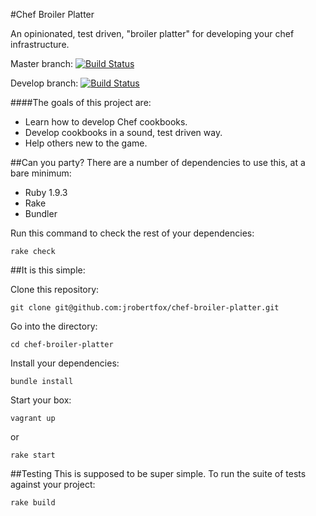 #Chef Broiler Platter

An opinionated, test driven, "broiler platter" for developing your chef infrastructure.

Master branch: [![Build Status](https://travis-ci.org/jrobertfox/chef-broiler-platter.png?branch=master)](https://travis-ci.org/jrobertfox/chef-broiler-platter)

Develop branch: [![Build Status](https://travis-ci.org/jrobertfox/chef-broiler-platter.png?branch=develop)](https://travis-ci.org/jrobertfox/chef-broiler-platter)

####The goals of this project are:
- Learn how to develop Chef cookbooks.
- Develop cookbooks in a sound, test driven way.
- Help others new to the game.

##Can you party?
There are a number of dependencies to use this, at a bare minimum:

- Ruby 1.9.3
- Rake
- Bundler

Run this command to check the rest of your dependencies:

    rake check

##It is this simple:

Clone this repository:

    git clone git@github.com:jrobertfox/chef-broiler-platter.git

Go into the directory:

    cd chef-broiler-platter

Install your dependencies:

    bundle install

Start your box:

    vagrant up

or

    rake start

##Testing
This is supposed to be super simple. To run the suite of tests against your project:

    rake build
